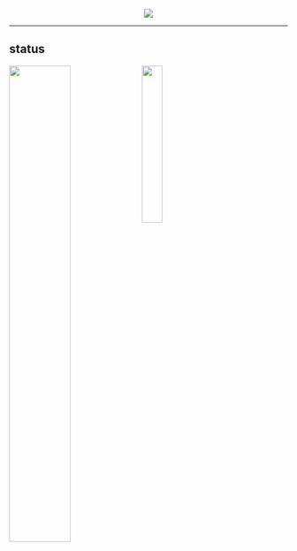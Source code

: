 <p align="center">
  <a href="https://github.com/9n8">
    <img src="https://komarev.com/ghpvc/?username=9n8&color=blueviolet"/>
     </a>


  
-----------

## status
<img align="left" width="47%" src="https://github-readme-stats.vercel.app/api?username=9n8&show_icons=true&theme=tokyonight" />

<img align="left" width="27%" src="https://github-readme-stats.vercel.app/api/top-langs/?username=9n8&langs_count=8)](https://github.com/anuraghazra/github-readme-stats" />






